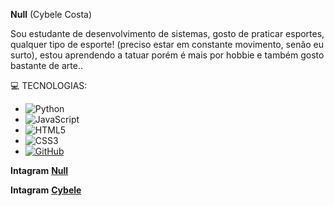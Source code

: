 **Null** (Cybele Costa)

Sou estudante de desenvolvimento de sistemas, gosto de praticar esportes, qualquer tipo de esporte! (preciso estar em constante movimento, senão eu surto), estou aprendendo a tatuar porém é mais por hobbie e também gosto bastante de arte..


💻 TECNOLOGIAS:
- ![Python](https://img.shields.io/badge/python-black?style=for-the-badge&logo=python&logoColor=blue)
- ![JavaScript](https://img.shields.io/badge/JavaScript-black?style=for-the-badge&logo=javascript&logoColor=yellow)
- ![HTML5](https://img.shields.io/badge/HTML5-black?style=for-the-badge&logo=html5&logoColor=white)
- ![CSS3](https://img.shields.io/badge/CSS3-black?style=for-the-badge&logo=css3&logoColor=white)
- [![GitHub](https://img.shields.io/badge/GitHub-black?style=for-the-badge&logo=github&logoColor=white)](https://github.com/SEUUSERNAME)




**Intagram** [**Null**](https://www.instagram.com/on.null/)

**Intagram** [**Cybele**](https://www.instagram.com/cybelecozta/)
